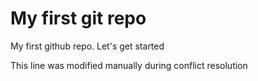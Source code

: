 # My first git repo

My first github repo. Let's get started

This line was modified manually during conflict resolution